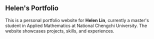 ## Helen's Portfolio

This is a personal portfolio website for **Helen Lin**, currently a master's student in Applied Mathematics at National Chengchi University. The website showcases projects, skills, and experiences.
